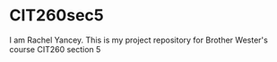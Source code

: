 # CIT260sec5
I am Rachel Yancey. This is my project repository for Brother Wester's course CIT260 section 5
